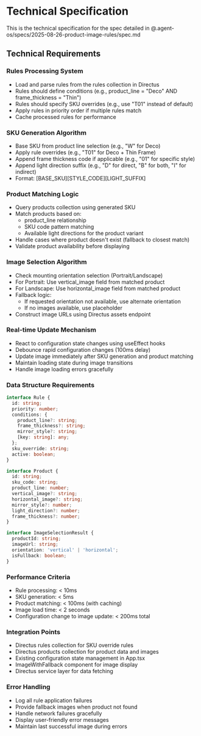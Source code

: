 # Technical Specification

This is the technical specification for the spec detailed in @.agent-os/specs/2025-08-26-product-image-rules/spec.md

## Technical Requirements

### Rules Processing System
- Load and parse rules from the rules collection in Directus
- Rules should define conditions (e.g., product_line = "Deco" AND frame_thickness = "Thin") 
- Rules should specify SKU overrides (e.g., use "T01" instead of default)
- Apply rules in priority order if multiple rules match
- Cache processed rules for performance

### SKU Generation Algorithm
- Base SKU from product line selection (e.g., "W" for Deco)
- Apply rule overrides (e.g., "T01" for Deco + Thin Frame)
- Append frame thickness code if applicable (e.g., "01" for specific style)
- Append light direction suffix (e.g., "D" for direct, "B" for both, "I" for indirect)
- Format: [BASE_SKU][STYLE_CODE][LIGHT_SUFFIX]

### Product Matching Logic
- Query products collection using generated SKU
- Match products based on:
  - product_line relationship
  - SKU code pattern matching
  - Available light directions for the product variant
- Handle cases where product doesn't exist (fallback to closest match)
- Validate product availability before displaying

### Image Selection Algorithm
- Check mounting orientation selection (Portrait/Landscape)
- For Portrait: Use vertical_image field from matched product
- For Landscape: Use horizontal_image field from matched product
- Fallback logic:
  - If requested orientation not available, use alternate orientation
  - If no images available, use placeholder
- Construct image URLs using Directus assets endpoint

### Real-time Update Mechanism
- React to configuration state changes using useEffect hooks
- Debounce rapid configuration changes (100ms delay)
- Update image immediately after SKU generation and product matching
- Maintain loading state during image transitions
- Handle image loading errors gracefully

### Data Structure Requirements
```typescript
interface Rule {
  id: string;
  priority: number;
  conditions: {
    product_line?: string;
    frame_thickness?: string;
    mirror_style?: string;
    [key: string]: any;
  };
  sku_override: string;
  active: boolean;
}

interface Product {
  id: string;
  sku_code: string;
  product_line: number;
  vertical_image?: string;
  horizontal_image?: string;
  mirror_style?: number;
  light_direction?: number;
  frame_thickness?: number;
}

interface ImageSelectionResult {
  productId: string;
  imageUrl: string;
  orientation: 'vertical' | 'horizontal';
  isFullback: boolean;
}
```

### Performance Criteria
- Rule processing: < 10ms
- SKU generation: < 5ms
- Product matching: < 100ms (with caching)
- Image load time: < 2 seconds
- Configuration change to image update: < 200ms total

### Integration Points
- Directus rules collection for SKU override rules
- Directus products collection for product data and images
- Existing configuration state management in App.tsx
- ImageWithFallback component for image display
- Directus service layer for data fetching

### Error Handling
- Log all rule application failures
- Provide fallback images when product not found
- Handle network failures gracefully
- Display user-friendly error messages
- Maintain last successful image during errors